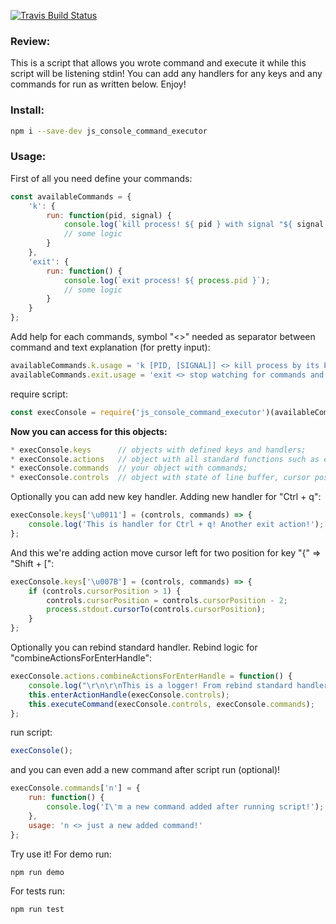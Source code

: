 [![Travis Build Status](https://api.travis-ci.org/nedzelskiy/js_console_command_executor.svg?branch=master)](https://travis-ci.org/nedzelskiy/js_console_command_executor)

### Review:

This is a script that allows you wrote command and execute it while this script will be listening stdin!
You can add any handlers for any keys and any commands for run as written below. Enjoy!

### Install:

````bash
npm i --save-dev js_console_command_executor
````

### Usage:

First of all you need define your commands:

````javascript
const availableCommands = {
    'k': {
        run: function(pid, signal) {
            console.log(`kill process! ${ pid } with signal "${ signal }"`);
            // some logic
        }
    },
    'exit': {
        run: function() {
            console.log(`exit process! ${ process.pid }`);
            // some logic
        }
    }
};
````
Add help for each commands, symbol "<>" needed as separator between command and text explanation (for pretty input):
````javascript
availableCommands.k.usage = 'k [PID, [SIGNAL]] <> kill process by its PID';
availableCommands.exit.usage = 'exit <> stop watching for commands and exit script';
````

require script:

````javascript
const execConsole = require('js_console_command_executor')(availableCommands);
````
**Now you can access for this objects:**
````javascript
* execConsole.keys      // objects with defined keys and handlers;
* execConsole.actions   // object with all standard functions such as executeCommand and etc;
* execConsole.commands  // your object with commands;
* execConsole.controls  // object with state of line buffer, cursor position etc;
````
Optionally you can add new key handler. Adding new handler for "Ctrl + q":
````javascript
execConsole.keys['\u0011'] = (controls, commands) => {
    console.log('This is handler for Ctrl + q! Another exit action!');
};
````
And this we're adding action move cursor left for two position for key "{" => "Shift + [":
````javascript
execConsole.keys['\u007B'] = (controls, commands) => {
    if (controls.cursorPosition > 1) {
        controls.cursorPosition = controls.cursorPosition - 2;
        process.stdout.cursorTo(controls.cursorPosition);
    }
};
````
Optionally you can rebind standard handler. Rebind logic for "combineActionsForEnterHandle":
````javascript
execConsole.actions.combineActionsForEnterHandle = function() {
    console.log("\r\n\r\nThis is a logger! From rebind standard handler \"combineActionsForEnterHandle\"!");
    this.enterActionHandle(execConsole.controls);
    this.executeCommand(execConsole.controls, execConsole.commands);
};
````

run script:
````javascript
execConsole();
````
and you can even add a new command after script run (optional)!
````javascript
execConsole.commands['n'] = {
    run: function() {
        console.log('I\'m a new command added after running script!');
    },
    usage: 'n <> just a new added command!'
};

````

Try use it! 
For demo run:
````bash
npm run demo
````
For tests run:
````bash
npm run test
````